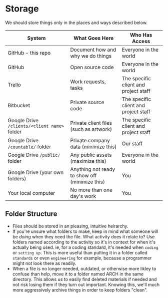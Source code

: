 
# Storage

We should store things only in the places and ways described below.

| System  | What Goes Here | Who Has Access |
| ------------- | ------------- | ------------- |
| GitHub - this repo  | Document how and why we do things | Everyone in the world |
| GitHub | Open source code | Everyone in the world |
| Trello | Work requests, tasks | The specific client and project staff |
| Bitbucket | Private source code | The specific client and project staff |
| Google Drive `/clients/<client name>` folder | Private client files (such as artwork) | The specific client and project staff |
| Google Drive `/countable/` folder | Private company data (minimize this) | Our staff |
| Google Drive `/public/` folder | Any public assets (maximize this) | Everyone in the world |
| Google Drive (your own folders) | Anything not ready to show off (minimize this) | You |
| Your local computer | No more than one day's work | You |

## Folder Structure

  * Files should be stored in an pleasing, intuitive heirarchy.
  * If you're unsure what folders to make, keep in mind what someone will be *doing* when they need the file. What activity does it relate to? Use folders named according to the activity so it's in context for when it's actually being used. ie, for a coding standard, it's needed when `coding` or `setting up`. This is more useful than putting it in a folder called `standards` or even `engineering` for example, because a programmer might not look there as readily.
  * When a file is no longer needed, outdated, or otherwise more likley to confuse than help, move it to a folder named ARCH in the same directory. This allows us to easily find deleted materials if needed and not risk losing them if they turn out important. Knowing this, we'll much more aggressively archive things in order to keep folders "clean".
